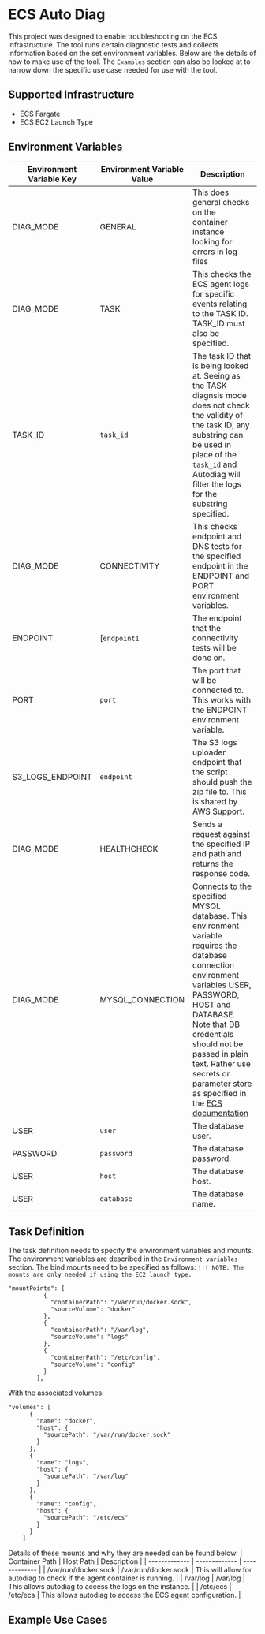 # ECS Auto Diag
This project was designed to enable troubleshooting on the ECS infrastructure. The tool runs certain diagnostic tests and collects information based on the set environment variables. Below are the details of how to make use of the tool. The `Examples` section can also be looked at to narrow down the specific use case needed for use with the tool.

## Supported Infrastructure
- ECS Fargate
- ECS EC2 Launch Type

## Environment Variables
| Environment Variable Key | Environment Variable Value | Description | 
| ------------- | ------------- | ------------- |
| DIAG_MODE  | GENERAL | This does general checks on the container instance looking for errors in log files |
| DIAG_MODE | TASK | This checks the ECS agent logs for specific events relating to the TASK ID. TASK_ID must also be specified. |
| TASK_ID | `task_id` | The task ID that is being looked at. Seeing as the TASK diagnsis mode does not check the validity of the task ID, any substring can be used in place of the `task_id` and Autodiag will filter the logs for the substring specified. |
| DIAG_MODE | CONNECTIVITY | This checks endpoint and DNS tests for the specified endpoint in the ENDPOINT and PORT environment variables. |
| ENDPOINT | [`endpoint1` | The endpoint that the connectivity tests will be done on. |
| PORT | `port` | The port that will be connected to. This works with the ENDPOINT environment variable. |
| S3_LOGS_ENDPOINT | `endpoint` | The S3 logs uploader endpoint that the script should push the zip file to. This is shared by AWS Support. |
| DIAG_MODE | HEALTHCHECK | Sends a request against the specified IP and path and returns the response code. |
| DIAG_MODE | MYSQL_CONNECTION | Connects to the specified MYSQL database. This environment variable requires the database connection environment variables USER, PASSWORD, HOST and DATABASE. Note that DB credentials should not be passed in plain text. Rather use secrets or parameter store as specified in the [ECS documentation](https://docs.aws.amazon.com/AmazonECS/latest/developerguide/specifying-sensitive-data-secrets.html) |
| USER | `user` | The database user. |
| PASSWORD | `password` | The database password. |
| USER | `host` | The database host. |
| USER | `database` | The database name. |

## Task Definition
The task definition needs to specify the environment variables and mounts. The environment variables are described in the `Environment variables` section. The bind mounts need to be specified as follows:
`!!! NOTE: The mounts are only needed if using the EC2 launch type.`
```
"mountPoints": [
          {
            "containerPath": "/var/run/docker.sock",
            "sourceVolume": "docker"
          },
          {
            "containerPath": "/var/log",
            "sourceVolume": "logs"
          },
          {
            "containerPath": "/etc/config",
            "sourceVolume": "config"
          }
        ],
```
With the associated volumes:
```
"volumes": [
      {
        "name": "docker",
        "host": {
          "sourcePath": "/var/run/docker.sock"
        }
      },
      {
        "name": "logs",
        "host": {
          "sourcePath": "/var/log"
        }
      },
      {
        "name": "config",
        "host": {
          "sourcePath": "/etc/ecs"
        }
      }
    ]
```
Details of these mounts and why they are needed can be found below:
| Container Path | Host Path | Description | 
| ------------- | ------------- | ------------- |
| /var/run/docker.sock | /var/run/docker.sock | This will allow for autodiag to check if the agent container is running. |
| /var/log | /var/log | This allows autodiag to access the logs on the instance. |
| /etc/ecs | /etc/ecs | This allows autodiag to access the ECS agent configuration. |

## Example Use Cases